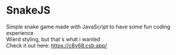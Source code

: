# SnakeJS
Simple snake game made with JavaScript to have some fun coding experience
<br> Wierd styling, but that\`s what i wanted<br>
Check it out here: https://c8y68.csb.app/
